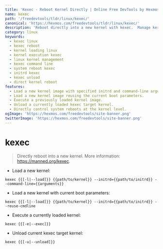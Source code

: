 ```yaml
---
title: 'Kexec - Reboot Kernel Directly | Online Free DevTools by Hexmos'
name: kexec
path: '/freedevtools/tldr/linux/kexec/'
canonical: 'https://hexmos.com/freedevtools/tldr/linux/kexec/'
description: 'Reboot directly into a new kernel with kexec.  Manage kernel loading, execution, and unloading efficiently. Free online tool, no registration required.'
category: linux
keywords:
  - kexec linux
  - kexec reboot
  - kernel loading linux
  - kernel execution kexec
  - linux kernel management
  - kexec command line
  - system reboot kexec
  - initrd kexec
  - kexec unload
  - direct kernel reboot
features:
  - Load a new kernel image with specified initrd and command-line arguments.
  - Load a new kernel image reusing the current boot parameters.
  - Execute a previously loaded kernel image.
  - Unload a currently loaded kexec target kernel.
  - Directly control system reboots at the kernel level.
ogImage: 'https://hexmos.com/freedevtools/site-banner.png'
twitterImage: 'https://hexmos.com/freedevtools/site-banner.png'
---
```


# kexec

> Directly reboot into a new kernel.
> More information: <https://manned.org/kexec>.

- Load a new kernel:

`kexec {{[-l|--load]}} {{path/to/kernel}} --initrd={{path/to/initrd}} --command-line={{arguments}}`

- Load a new kernel with current boot parameters:

`kexec {{[-l|--load]}} {{path/to/kernel}} --initrd={{path/to/initrd}} --reuse-cmdline`

- Execute a currently loaded kernel:

`kexec {{[-e|--exec]}}`

- Unload current kexec target kernel:

`kexec {{[-u|--unload]}}`
